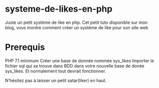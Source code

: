 # systeme-de-likes-en-php
Juste un petit système de like en php. Cet petit tuto disponible sur mon blog, vous montre comment créer un système de like pour son site web

# Prerequis
PHP 7.1 minimum
Créer une base de donnée nommée sys_likes
Importer le fichier sql qui se trouve dans BDD dans votre nouvelle base de donée sys_likes.
Et normalement tout devrait fonctionner.

N'hésitez pas à laisser un petit satar(liker) en haut.
